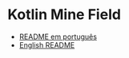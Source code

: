 # Kotlin Mine Field

* [README em português](https://github.com/yagolasse/minefield-kotlin-gradle/blob/master/README.br.md)
* [English README](https://github.com/yagolasse/minefield-kotlin-gradle/blob/master/README.us.md)
